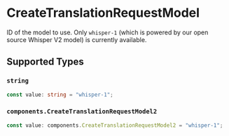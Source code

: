 # CreateTranslationRequestModel

ID of the model to use. Only `whisper-1` (which is powered by our open source Whisper V2 model) is currently available.



## Supported Types

### `string`

```typescript
const value: string = "whisper-1";
```

### `components.CreateTranslationRequestModel2`

```typescript
const value: components.CreateTranslationRequestModel2 = "whisper-1";
```

